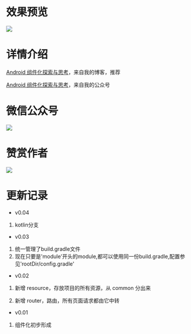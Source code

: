 
# 效果预览
![](http://7q5c2h.com1.z0.glb.clouddn.com/ModularSample.gif?watermark/2/text/5ZC05bCP6b6Z5ZCM5a24/font/5qW35L2T/fontsize/500/fill/I0VGRUZFRg==/dissolve/100/gravity/SouthEast/dx/10/dy/10)

# 详情介绍
[Android 组件化探索与思考](http://wuxiaolong.me/2017/08/01/ModularExploree/)，来自我的博客，推荐

[Android 组件化探索与思考](http://mp.weixin.qq.com/s/RGmzjIM4y7Yxz723Vp8uzA)，来自我的公众号


# 微信公众号
![](http://7q5c2h.com1.z0.glb.clouddn.com/qrcode_WuXiaolong1.JPG)

# 赞赏作者
![](http://7q5c2h.com1.z0.glb.clouddn.com/wechatpay.JPG)

# 更新记录
* v0.04 
1. kotlin分支


* v0.03
1. 统一管理了build.gradle文件
2. 现在只要是'module'开头的module,都可以使用同一份build.gradle,配置参见'rootDir/config.gradle'

* v0.02

1. 新增 resource，存放项目的所有资源，从 common 分出来

2. 新增 router，路由，所有页面请求都由它中转

* v0.01

1. 组件化初步形成
